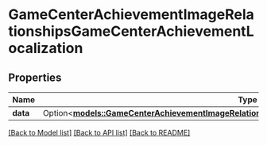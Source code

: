 # GameCenterAchievementImageRelationshipsGameCenterAchievementLocalization

## Properties

Name | Type | Description | Notes
------------ | ------------- | ------------- | -------------
**data** | Option<[**models::GameCenterAchievementImageRelationshipsGameCenterAchievementLocalizationData**](GameCenterAchievementImage_relationships_gameCenterAchievementLocalization_data.md)> |  | [optional]

[[Back to Model list]](../README.md#documentation-for-models) [[Back to API list]](../README.md#documentation-for-api-endpoints) [[Back to README]](../README.md)


